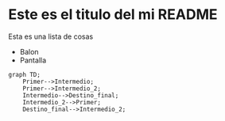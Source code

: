 # Este es el titulo del mi **README**

Esta es una lista de cosas

- Balon
- Pantalla

```mermaid
graph TD;
    Primer-->Intermedio;
    Primer-->Intermedio_2;
    Intermedio-->Destino_final;
    Intermedio_2-->Primer;
    Destino_final-->Intermedio_2;
```
